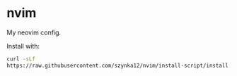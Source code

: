# nvim
My neovim config.

Install with:
```sh
curl -sLf
https://raw.githubusercontent.com/szynka12/nvim/install-script/install.sh | bash
```
